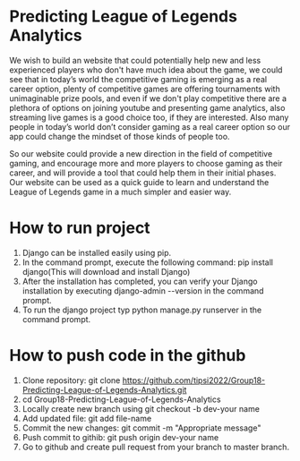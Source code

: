 # Predicting League of Legends Analytics

We wish to build an website that could potentially help new and less experienced players who don't have much idea about the game, we could see that in today’s world the competitive gaming is emerging as a real career option, plenty of competitive games are offering tournaments with unimaginable prize pools, and even if we don't play competitive there are a plethora of options on joining youtube and presenting game analytics, also streaming live games is a good choice too, if they are interested. Also many people in today’s world don’t consider gaming as a real career option so our app could change the mindset of those kinds of people too.

So our website could provide a new direction in the field of competitive gaming, and encourage more and more players to choose gaming as their career, and will provide a tool that could help them in their initial phases. Our website can be used as a quick guide to learn and understand the League of Legends game in a much simpler and easier way.

# How to run project
1. Django can be installed easily using pip.
2. In the command prompt, execute the following command: pip install django(This will download and install Django)
3. After the installation has completed, you can verify your Django installation by executing django-admin --version in the command prompt.
4. To run the django project typ python manage.py runserver in the command prompt.

# How to push code in the github
1. Clone repository: git clone https://github.com/tipsi2022/Group18-Predicting-League-of-Legends-Analytics.git
2. cd Group18-Predicting-League-of-Legends-Analytics
3. Locally create new branch using git checkout -b dev-your name
4. Add updated file: git add file-name
5. Commit the new changes: git commit -m "Appropriate message"
6. Push commit to githib: git push origin dev-your name
7. Go to github and create pull request from your branch to master branch.
